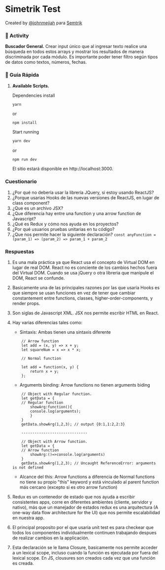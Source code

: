 # Simetrik Test

Created by [@johnmejiah](https://twitter.com/johnmejiah) para [Semtrik](https://simetrik.com)

### 🚀 Activity

**Buscador General.**
    Crear input único que al ingresar texto realice una búsqueda en todos estos arrays y mostrar los resultados de manera discriminada por cada módulo.
    Es importante poder tener filtro según tipos de datos como textos, números, fechas.


### 🤖 Guía Rápida

1.  **Available Scripts.**

    Dependencies install

    ```sh
    yarn
    ```
    or
    
    ```
    npm install
    ```
    
    Start running

    ```sh
    yarn dev
    ```
    
    or
    
    ```
    npm run dev
    ```

    El sitio estará disponible en http://localhost:3000.

### Cuestionario
1. ¿Por qué no debería usar la librería JQuery, si estoy usando ReactJS? 
2. ¿Porque usarias Hooks de las nuevas versiones de ReactJS, en lugar de class component?
3. ¿Que es un archivo JSX? 
4. ¿Que diferencia hay entre una function y una arrow function de Javascript? 
5. ¿Qué es Redux y cómo nos ayuda en los proyectos? 
6. ¿Por qué usuarios pruebas unitarias en tu código? 
7. ¿Que nos permite hacer la siguiente declaración? 
```const anyFunction = (param_1) => (param_2) => param_1 + param_2```

### Respuestas
1. Es una mala práctica ya que React usa el concepto de Virtual DOM en lugar de real DOM.
React no es conciente de los cambios hechos fuera del Virtual DOM. Cuando se usa jQuery o otra 
libreria que manipule el DOM, React se confunde.

2. Basicamente una de las principales razones por las que usaría Hooks es que siempre se usan funciones
en vez de tener que cambiar constantement entre functions, classes, higher-order-components, y render props.

3. Son siglas de Javascript XML. JSX nos permite escribir HTML en React.

4. Hay varias diferencias tales como: 
    - Sintaxis: Ambas tienen una sintaxis diferente
    ```
        // Arrow function
        let add = (x, y) => x + y;
        let squareNum = x => x * x;

        // Normal function

        let add = function(x, y) {
            return x + y;
        };

    ```
    - Arguments binding: Arrow functions no tienen arguments biding
    ```
        // Object with Regular function.
        let getData = {
        // Regular function
            showArg:function(){
            console.log(arguments);
            }  
        }
        getData.showArg(1,2,3); // output {0:1,1:2,2:3}

        ------------------------------

        // Object with Arrow function.
        let getData = {
        // Arrow function
            showArg:()=>console.log(arguments)
        }
        getData.showArg(1,2,3); // Uncaught ReferenceError: arguments is not defined
    ```
    - Alcance del this: Arrow functions a diferencia de Normal functions no tiene su propio "this" keyword y está vinculado al parent function más cercano (excepto si es otro arrow function)

5. Redux es un contenedor de estado que nos ayuda a escribir consistentes apps, corre en diferentes ambientes (cliente, servidor y nativo), más que un manejador de estados redux es una arquitectura
(A one-way data flow architecture for the UI) que nos permite escalabilidad en nuestra app.

6. El principal proposito por el que usaria unit test es para checkear que todos los componentes individualmente continuen trabajando despues de realizar cambios en la applicación.

7. Esta declaración se le llama Closure, basicamente nos permite acceder a un lexical scope, incluso
cuando la función es ejecutada por fuera del lexical scope. En JS, clousures son creados cada vez
que una función es creada.
